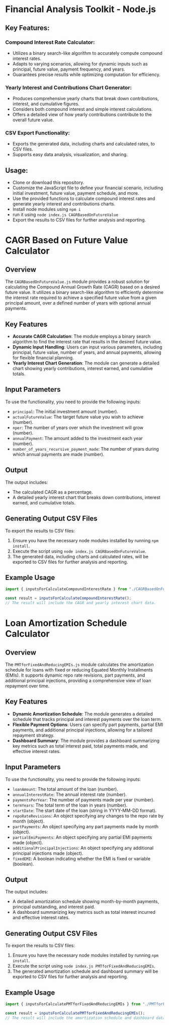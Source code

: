 # Financial Analysis Toolkit - Node.js

## Key Features:

### Compound Interest Rate Calculator:

- Utilizes a binary search-like algorithm to accurately compute compound interest rates.
- Adapts to varying scenarios, allowing for dynamic inputs such as principal, future value, payment frequency, and years.
- Guarantees precise results while optimizing computation for efficiency.

### Yearly Interest and Contributions Chart Generator:

- Produces comprehensive yearly charts that break down contributions, interest, and cumulative figures.
- Considers both compound interest and simple interest calculations.
- Offers a detailed view of how yearly contributions contribute to the overall future value.

### CSV Export Functionality:

- Exports the generated data, including charts and calculated rates, to CSV files.
- Supports easy data analysis, visualization, and sharing.

## Usage:

- Clone or download this repository.
- Customize the JavaScript file to define your financial scenario, including initial investment, future value, payment schedule, and more.
- Use the provided functions to calculate compound interest rates and generate yearly interest and contributions charts.
- Install node modules using `npm i`
- run it using `node index.js CAGRBasedOnFutureValue`
- Export the results to CSV files for further analysis and reporting.

# CAGR Based on Future Value Calculator

## Overview

The `CAGRBasedOnFutureValue.js` module provides a robust solution for calculating the Compound Annual Growth Rate (CAGR) based on a desired future value. It utilizes a binary search-like algorithm to efficiently determine the interest rate required to achieve a specified future value from a given principal amount, over a defined number of years with optional annual payments.

## Key Features

- **Accurate CAGR Calculation**: The module employs a binary search algorithm to find the interest rate that results in the desired future value.
- **Dynamic Input Handling**: Users can input various parameters, including principal, future value, number of years, and annual payments, allowing for flexible financial planning.
- **Yearly Interest Chart Generation**: The module can generate a detailed chart showing yearly contributions, interest earned, and cumulative totals.

## Input Parameters

To use the functionality, you need to provide the following inputs:

- `principal`: The initial investment amount (number).
- `actualFutureValue`: The target future value you wish to achieve (number).
- `nper`: The number of years over which the investment will grow (number).
- `annualPayment`: The amount added to the investment each year (number).
- `number_of_years_recursive_payment_made`: The number of years during which annual payments are made (number).

## Output

The output includes:

- The calculated CAGR as a percentage.
- A detailed yearly interest chart that breaks down contributions, interest earned, and cumulative totals.

## Generating Output CSV Files

To export the results to CSV files:

1. Ensure you have the necessary node modules installed by running `npm install`.
2. Execute the script using `node index.js CAGRBasedOnFutureValue`.
3. The generated data, including charts and calculated rates, will be exported to CSV files for further analysis and reporting.

## Example Usage

```javascript
import { inputsForCalculateCompoundInterestRate } from "./CAGRBasedOnFutureValue.js";

const result = inputsForCalculateCompoundInterestRate();
// The result will include the CAGR and yearly interest chart data.
```

# Loan Amortization Schedule Calculator

## Overview

The `PMTforFixedAndReducingEMIs.js` module calculates the amortization schedule for loans with fixed or reducing Equated Monthly Installments (EMIs). It supports dynamic repo rate revisions, part payments, and additional principal injections, providing a comprehensive view of loan repayment over time.

## Key Features

- **Dynamic Amortization Schedule**: The module generates a detailed schedule that tracks principal and interest payments over the loan term.
- **Flexible Payment Options**: Users can specify part payments, partial EMI payments, and additional principal injections, allowing for a tailored repayment strategy.
- **Dashboard Summary**: The module provides a dashboard summarizing key metrics such as total interest paid, total payments made, and effective interest rates.

## Input Parameters

To use the functionality, you need to provide the following inputs:

- `loanAmount`: The total amount of the loan (number).
- `annualInterestRate`: The annual interest rate (number).
- `paymentsPerYear`: The number of payments made per year (number).
- `termYears`: The total term of the loan in years (number).
- `startDate`: The start date of the loan (string in YYYY-MM-DD format).
- `repoRateRevisions`: An object specifying any changes to the repo rate by month (object).
- `partPayments`: An object specifying any part payments made by month (object).
- `partialEmiPayments`: An object specifying any partial EMI payments made (object).
- `additionalPrincipalInjections`: An object specifying any additional principal injections made (object).
- `fixedEMI`: A boolean indicating whether the EMI is fixed or variable (boolean).

## Output

The output includes:

- A detailed amortization schedule showing month-by-month payments, principal outstanding, and interest paid.
- A dashboard summarizing key metrics such as total interest incurred and effective interest rates.

## Generating Output CSV Files

To export the results to CSV files:

1. Ensure you have the necessary node modules installed by running `npm install`.
2. Execute the script using `node index.js PMTforFixedAndReducingEMIs`.
3. The generated amortization schedule and dashboard summary will be exported to CSV files for further analysis and reporting.

## Example Usage

```javascript
import { inputsForCalculatePMTforFixedAndReducingEMIs } from "./PMTforFixedAndReducingEMIs.js";

const result = inputsForCalculatePMTforFixedAndReducingEMIs();
// The result will include the amortization schedule and dashboard data.
```
